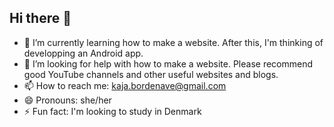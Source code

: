 ## Hi there 👋

- 🌱 I’m currently learning how to make a website. After this, I'm thinking of developping an Android app.
- 🤔 I’m looking for help with how to make a website. Please recommend good YouTube channels and other useful websites and blogs.
- 📫 How to reach me: kaja.bordenave@gmail.com
- 😄 Pronouns: she/her
- ⚡ Fun fact: I'm looking to study in Denmark
